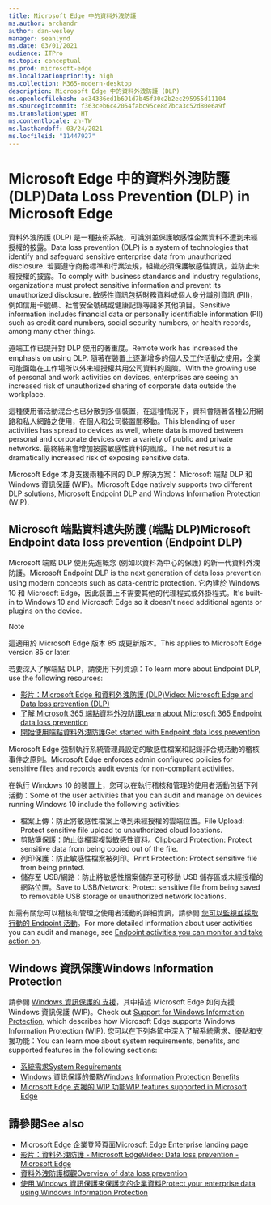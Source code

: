 ```yaml
---
title: Microsoft Edge 中的資料外洩防護
ms.author: archandr
author: dan-wesley
manager: seanlynd
ms.date: 03/01/2021
audience: ITPro
ms.topic: conceptual
ms.prod: microsoft-edge
ms.localizationpriority: high
ms.collection: M365-modern-desktop
description: Microsoft Edge 中的資料外洩防護 (DLP)
ms.openlocfilehash: ac34386ed1b691d7b45f30c2b2ec295955d11104
ms.sourcegitcommit: f363ceb6c42054fabc95ce8d7bca3c52d80e6a9f
ms.translationtype: HT
ms.contentlocale: zh-TW
ms.lasthandoff: 03/24/2021
ms.locfileid: "11447927"
---
```

# <a name="data-loss-prevention-dlp-in-microsoft-edge"></a><span data-ttu-id="9d590-103">Microsoft Edge 中的資料外洩防護 (DLP)</span><span class="sxs-lookup"><span data-stu-id="9d590-103">Data Loss Prevention (DLP) in Microsoft Edge</span></span>

<span data-ttu-id="9d590-104">資料外洩防護 (DLP) 是一種技術系統，可識別並保護敏感性企業資料不遭到未經授權的披露。</span><span class="sxs-lookup"><span data-stu-id="9d590-104">Data loss prevention (DLP) is a system of technologies that identify and safeguard sensitive enterprise data from unauthorized disclosure.</span></span> <span data-ttu-id="9d590-105">若要遵守商務標準和行業法規，組織必須保護敏感性資訊，並防止未經授權的披露。</span><span class="sxs-lookup"><span data-stu-id="9d590-105">To comply with business standards and industry regulations, organizations must protect sensitive information and prevent its unauthorized disclosure.</span></span> <span data-ttu-id="9d590-106">敏感性資訊包括財務資料或個人身分識別資訊 (PII)，例如信用卡號碼、社會安全號碼或健康記錄等諸多其他項目。</span><span class="sxs-lookup"><span data-stu-id="9d590-106">Sensitive information includes financial data or personally identifiable information (PII) such as credit card numbers, social security numbers, or health records, among many other things.</span></span>

<span data-ttu-id="9d590-107">遠端工作已提升對 DLP 使用的著重度。</span><span class="sxs-lookup"><span data-stu-id="9d590-107">Remote work has increased the emphasis on using DLP.</span></span> <span data-ttu-id="9d590-108">隨著在裝置上逐漸增多的個人及工作活動之使用，企業可能面臨在工作場所以外未經授權共用公司資料的風險。</span><span class="sxs-lookup"><span data-stu-id="9d590-108">With the growing use of personal and work activities on devices, enterprises are seeing an increased risk of unauthorized sharing of corporate data outside the workplace.</span></span>

<span data-ttu-id="9d590-109">這種使用者活動混合也已分散到多個裝置，在這種情況下，資料會隨著各種公用網路和私人網路之使用，在個人和公司裝置間移動。</span><span class="sxs-lookup"><span data-stu-id="9d590-109">This blending of user activities has spread to devices as well, where data is moved between personal and corporate devices over a variety of public and private networks.</span></span> <span data-ttu-id="9d590-110">最終結果會增加披露敏感性資料的風險。</span><span class="sxs-lookup"><span data-stu-id="9d590-110">The net result is a dramatically increased risk of exposing sensitive data.</span></span>

<span data-ttu-id="9d590-111">Microsoft Edge 本身支援兩種不同的 DLP 解決方案： Microsoft 端點 DLP 和 Windows 資訊保護 (WIP)。</span><span class="sxs-lookup"><span data-stu-id="9d590-111">Microsoft Edge natively supports two different DLP solutions, Microsoft Endpoint DLP and Windows Information Protection (WIP).</span></span>

## <a name="microsoft-endpoint-data-loss-prevention-endpoint-dlp"></a><span data-ttu-id="9d590-112">Microsoft 端點資料遺失防護 (端點 DLP)</span><span class="sxs-lookup"><span data-stu-id="9d590-112">Microsoft Endpoint data loss prevention (Endpoint DLP)</span></span>

<span data-ttu-id="9d590-113">Microsoft 端點 DLP 使用先進概念 (例如以資料為中心的保護) 的新一代資料外洩防護。</span><span class="sxs-lookup"><span data-stu-id="9d590-113">Microsoft Endpoint DLP is the next generation of data loss prevention using modern concepts such as data-centric protection.</span></span> <span data-ttu-id="9d590-114">它內建於 Windows 10 和 Microsoft Edge，因此裝置上不需要其他的代理程式或外掛程式。</span><span class="sxs-lookup"><span data-stu-id="9d590-114">It's built-in to Windows 10 and Microsoft Edge so it doesn't need additional agents or plugins on the device.</span></span>

> [!NOTE]
> <span data-ttu-id="9d590-115">這適用於 Microsoft Edge 版本 85 或更新版本。</span><span class="sxs-lookup"><span data-stu-id="9d590-115">This applies to Microsoft Edge version 85 or later.</span></span>

<span data-ttu-id="9d590-116">若要深入了解端點 DLP，請使用下列資源：</span><span class="sxs-lookup"><span data-stu-id="9d590-116">To learn more about Endpoint DLP, use the following resources:</span></span>

- [<span data-ttu-id="9d590-117">影片：Microsoft Edge 和資料外洩防護 (DLP)</span><span class="sxs-lookup"><span data-stu-id="9d590-117">Video: Microsoft Edge and Data loss prevention (DLP)</span></span>](microsoft-edge-video-security-dlp.md)
- [<span data-ttu-id="9d590-118">了解 Microsoft 365 端點資料外洩防護</span><span class="sxs-lookup"><span data-stu-id="9d590-118">Learn about Microsoft 365 Endpoint data loss prevention</span></span>](/microsoft-365/compliance/endpoint-dlp-learn-about?preserve-view=true&view=o365-worldwide)
- [<span data-ttu-id="9d590-119">開始使用端點資料外洩防護</span><span class="sxs-lookup"><span data-stu-id="9d590-119">Get started with Endpoint data loss prevention</span></span>](/microsoft-365/compliance/endpoint-dlp-getting-started?preserve-view=true&view=o365-worldwide)

<span data-ttu-id="9d590-120">Microsoft Edge 強制執行系統管理員設定的敏感性檔案和記錄非合規活動的稽核事件之原則。</span><span class="sxs-lookup"><span data-stu-id="9d590-120">Microsoft Edge enforces admin configured policies for sensitive files and records audit events for non-compliant activities.</span></span>

<span data-ttu-id="9d590-121">在執行 Windows 10 的裝置上，您可以在執行稽核和管理的使用者活動包括下列活動：</span><span class="sxs-lookup"><span data-stu-id="9d590-121">Some of the user activities that you can audit and manage on devices running Windows 10 include the following activities:</span></span>

- <span data-ttu-id="9d590-122">檔案上傳：防止將敏感性檔案上傳到未經授權的雲端位置。</span><span class="sxs-lookup"><span data-stu-id="9d590-122">File Upload: Protect sensitive file upload to unauthorized cloud locations.</span></span> <!-- The next 3 screenshots show a sequence where a user tries to drop a sensitive data file on to their local storage.-->
- <span data-ttu-id="9d590-123">剪貼簿保護：防止從檔案複製敏感性資料。</span><span class="sxs-lookup"><span data-stu-id="9d590-123">Clipboard Protection: Protect sensitive data from being copied out of the file.</span></span>
- <span data-ttu-id="9d590-124">列印保護：防止敏感性檔案被列印。</span><span class="sxs-lookup"><span data-stu-id="9d590-124">Print Protection: Protect sensitive file from being printed.</span></span>
- <span data-ttu-id="9d590-125">儲存至 USB/網路：防止將敏感性檔案儲存至可移動 USB 儲存區或未經授權的網路位置。</span><span class="sxs-lookup"><span data-stu-id="9d590-125">Save to USB/Network: Protect sensitive file from being saved to removable USB storage or unauthorized network locations.</span></span>

<span data-ttu-id="9d590-126">如需有關您可以稽核和管理之使用者活動的詳細資訊，請參閱 [您可以監視並採取行動的 Endpoint 活動](/microsoft-365/compliance/endpoint-dlp-learn-about?preserve-view=true&view=o365-worldwide#endpoint-activities-you-can-monitor-and-take-action-on)。</span><span class="sxs-lookup"><span data-stu-id="9d590-126">For more detailed information about user activities you can audit and manage, see [Endpoint activities you can monitor and take action on](/microsoft-365/compliance/endpoint-dlp-learn-about?preserve-view=true&view=o365-worldwide#endpoint-activities-you-can-monitor-and-take-action-on).</span></span>

## <a name="windows-information-protection"></a><span data-ttu-id="9d590-127">Windows 資訊保護</span><span class="sxs-lookup"><span data-stu-id="9d590-127">Windows Information Protection</span></span>

<span data-ttu-id="9d590-128">請參閱 [Windows 資訊保護的 支援](./microsoft-edge-security-windows-information-protection.md)，其中描述 Microsoft Edge 如何支援 Windows 資訊保護 (WIP)。</span><span class="sxs-lookup"><span data-stu-id="9d590-128">Check out [Support for Windows Information Protection](./microsoft-edge-security-windows-information-protection.md), which describes how Microsoft Edge supports Windows Information Protection (WIP).</span></span> <span data-ttu-id="9d590-129">您可以在下列各節中深入了解系統需求、優點和支援功能：</span><span class="sxs-lookup"><span data-stu-id="9d590-129">You can learn moe about system requirements, benefits, and supported features in the following sections:</span></span>

- [<span data-ttu-id="9d590-130">系統需求</span><span class="sxs-lookup"><span data-stu-id="9d590-130">System Requirements</span></span>](./microsoft-edge-security-windows-information-protection.md#system-requirements)
- [<span data-ttu-id="9d590-131">Windows 資訊保護的優點</span><span class="sxs-lookup"><span data-stu-id="9d590-131">Windows Information Protection Benefits</span></span>](./microsoft-edge-security-windows-information-protection.md#windows-information-protection-benefits)
- [<span data-ttu-id="9d590-132">Microsoft Edge 支援的 WIP 功能</span><span class="sxs-lookup"><span data-stu-id="9d590-132">WIP features supported in Microsoft Edge</span></span>](./microsoft-edge-security-windows-information-protection.md#wip-features-supported-in-microsoft-edge)

## <a name="see-also"></a><span data-ttu-id="9d590-133">請參閱</span><span class="sxs-lookup"><span data-stu-id="9d590-133">See also</span></span>

- [<span data-ttu-id="9d590-134">Microsoft Edge 企業登陸頁面</span><span class="sxs-lookup"><span data-stu-id="9d590-134">Microsoft Edge Enterprise landing page</span></span>](https://aka.ms/EdgeEnterprise)
- [<span data-ttu-id="9d590-135">影片：資料外洩防護 - Microsoft Edge</span><span class="sxs-lookup"><span data-stu-id="9d590-135">Video: Data loss prevention - Microsoft Edge</span></span>](https://www.youtube.com/watch?v=dLD04U9eTqg)
- [<span data-ttu-id="9d590-136">資料外洩防護概觀</span><span class="sxs-lookup"><span data-stu-id="9d590-136">Overview of data loss prevention</span></span>](/microsoft-365/compliance/data-loss-prevention-policies?preserve-view=true&view=o365-worldwide)
- [<span data-ttu-id="9d590-137">使用 Windows 資訊保護來保護您的企業資料</span><span class="sxs-lookup"><span data-stu-id="9d590-137">Protect your enterprise data using Windows Information Protection</span></span>](/windows/security/information-protection/windows-information-protection/protect-enterprise-data-using-wip)